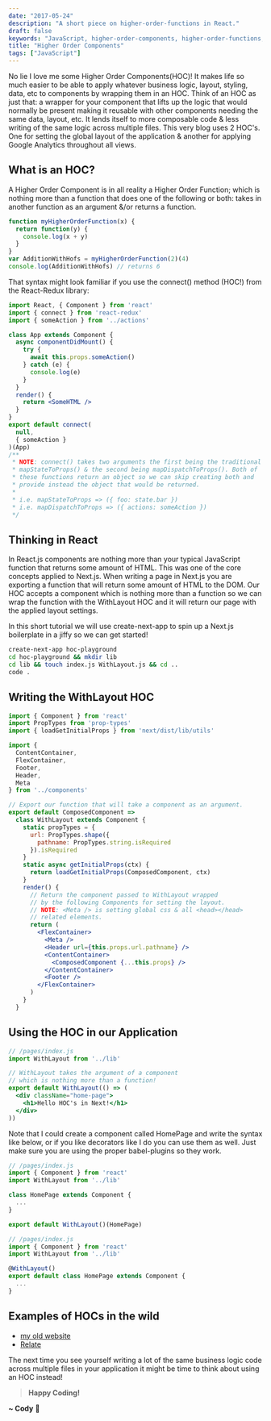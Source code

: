 ```yaml
---
date: "2017-05-24"
description: "A short piece on higher-order-functions in React."
draft: false
keywords: "JavaScript, higher-order-components, higher-order-functions, functional-programming"
title: "Higher Order Components"
tags: ["JavaScript"]
---
```


No lie I love me some Higher Order Components(HOC)! It makes life so much easier to be able to apply whatever business logic, layout, styling, data, etc to components by wrapping them in an HOC. Think of an HOC as just that: a wrapper for your component that lifts up the logic that would normally be present making it reusable with other components needing the same data, layout, etc. It lends itself to more composable code & less writing of the same logic across multiple files. This very blog uses 2 HOC's. One for setting the global layout of the application & another for applying Google Analytics throughout all views.

## What is an HOC?

A Higher Order Component is in all reality a Higher Order Function; which is nothing more than a function that does one of the following or both: takes in another function as an argument &/or returns a function.

```javascript
function myHigherOrderFunction(x) {
  return function(y) {
    console.log(x + y)
  }
}
var AdditionWithHofs = myHigherOrderFunction(2)(4)
console.log(AdditionWithHofs) // returns 6
```

That syntax might look familiar if you use the connect() method (HOC!) from the React-Redux library:

```jsx
import React, { Component } from 'react'
import { connect } from 'react-redux'
import { someAction } from '../actions'

class App extends Component {
  async componentDidMount() {
    try {
      await this.props.someAction()
    } catch (e) {
      console.log(e)
    }
  }
  render() {
    return <SomeHTML />
  }
}
export default connect(
  null,
  { someAction }
)(App)
/**
 * NOTE: connect() takes two arguments the first being the traditional
 * mapStateToProps() & the second being mapDispatchToProps(). Both of
 * these functions return an object so we can skip creating both and
 * provide instead the object that would be returned.
 *
 * i.e. mapStateToProps => ({ foo: state.bar })
 * i.e. mapDispatchToProps => ({ actions: someAction })
 */
```

## Thinking in React

In React.js components are nothing more than your typical JavaScript function that returns some amount of HTML. This was one of the core concepts applied to Next.js. When writing a page in Next.js you are exporting a function that will return some amount of HTML to the DOM. Our HOC accepts a component which is nothing more than a function so we can wrap the function with the WithLayout HOC and it will return our page with the applied layout settings.

In this short tutorial we will use create-next-app to spin up a Next.js boilerplate in a jiffy so we can get started!

```bash
create-next-app hoc-playground
cd hoc-playground && mkdir lib
cd lib && touch index.js WithLayout.js && cd ..
code .
```

## Writing the WithLayout HOC

```jsx
import { Component } from 'react'
import PropTypes from 'prop-types'
import { loadGetInitialProps } from 'next/dist/lib/utils'

import {
  ContentContainer,
  FlexContainer,
  Footer,
  Header,
  Meta
} from '../components'

// Export our function that will take a component as an argument.
export default ComposedComponent =>
  class WithLayout extends Component {
    static propTypes = {
      url: PropTypes.shape({
        pathname: PropTypes.string.isRequired
      }).isRequired
    }
    static async getInitialProps(ctx) {
      return loadGetInitialProps(ComposedComponent, ctx)
    }
    render() {
      // Return the component passed to WithLayout wrapped
      // by the following Components for setting the layout.
      // NOTE: <Meta /> is setting global css & all <head></head>
      // related elements.
      return (
        <FlexContainer>
          <Meta />
          <Header url={this.props.url.pathname} />
          <ContentContainer>
            <ComposedComponent {...this.props} />
          </ContentContainer>
          <Footer />
        </FlexContainer>
      )
    }
  }
```

## Using the HOC in our Application

```jsx
// /pages/index.js
import WithLayout from '../lib'

// WithLayout takes the argument of a component
// which is nothing more than a function!
export default WithLayout(() => (
  <div className="home-page">
    <h1>Hello HOC's in Next!</h1>
  </div>
))
```

Note that I could create a component called HomePage and write the syntax like below, or if you like decorators like I do you can use them as well. Just make sure you are using the proper babel-plugins so they work.

```jsx
// /pages/index.js
import { Component } from 'react'
import WithLayout from '../lib'

class HomePage extends Component {
  ...
}

export default WithLayout()(HomePage)
```

```javascript
// /pages/index.js
import { Component } from 'react'
import WithLayout from '../lib'

@WithLayout()
export default class HomePage extends Component {
  ...
}
```

## Examples of HOCs in the wild

- [my old website](https://github.com/rockchalkwushock/my-blog)
- [Relate](https://github.com/relatenow/relate/tree/master/hocs)

The next time you see yourself writing a lot of the same business logic code across multiple files in your application it might be time to think about using an HOC instead!

<!-- End of Post -->

> **Happy Coding!**

**~ Cody** :rocket:
